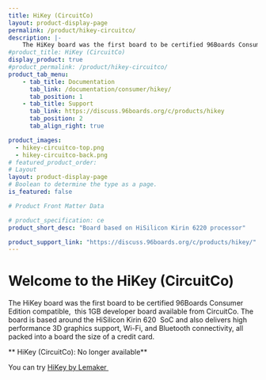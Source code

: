 ```yaml
---
title: HiKey (CircuitCo)
layout: product-display-page
permalink: /product/hikey-circuitco/
description: |-
    The HiKey board was the first board to be certified 96Boards Consumer Edition compatible,  this 1GB developer board available from CircuitCo. The board is based around the HiSilicon Kirin 620  SoC and also delivers high performance 3D graphics support, Wi-Fi, and Bluetooth connectivity, all packed into a board the size of a credit card.
#product_title: HiKey (CircuitCo)
display_product: true
#product_permalink: /product/hikey-circuitco/
product_tab_menu:
    - tab_title: Documentation
      tab_link: /documentation/consumer/hikey/
      tab_position: 1
    - tab_title: Support
      tab_link: https://discuss.96boards.org/c/products/hikey
      tab_position: 2
      tab_align_right: true

product_images:
  - hikey-circuitco-top.png
  - hikey-circuitco-back.png
# featured_product_order:
# Layout
layout: product-display-page
# Boolean to determine the type as a page.
is_featured: false

# Product Front Matter Data

# product_specification: ce
product_short_desc: "Board based on HiSilicon Kirin 6220 processor"

product_support_link: "https://discuss.96boards.org/c/products/hikey/"
---
```

# Welcome to the HiKey (CircuitCo)

The HiKey board was the first board to be certified 96Boards Consumer Edition compatible,  this 1GB developer board available from CircuitCo. The board is based around the HiSilicon Kirin 620  SoC and also delivers high performance 3D graphics support, Wi-Fi, and Bluetooth connectivity, all packed into a board the size of a credit card.

** HiKey (CircuitCo): No longer available**

You can try [HiKey by Lemaker ](/product/hikey/)
